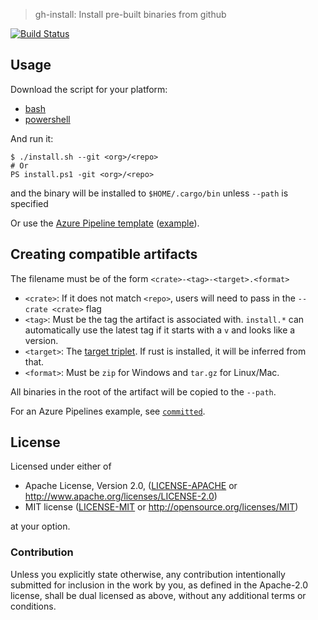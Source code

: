 > gh-install: Install pre-built binaries from github

[![Build Status](https://dev.azure.com/crate-ci/crate-ci/_apis/build/status/gh-install%20v1?branchName=master)](https://dev.azure.com/crate-ci/crate-ci/_build/latest?definitionId=8&branchName=master)

## Usage

Download the script for your platform:
- [bash](v1/install.sh)
- [powershell](v1/install.ps1)

And run it:
```
$ ./install.sh --git <org>/<repo>
# Or
PS install.ps1 -git <org>/<repo>
```
and the binary will be installed to `$HOME/.cargo/bin` unless `--path` is specified

Or use the [Azure Pipeline template](v1/azdo-step.yml) ([example](v1/azure-pipelines.yml)).

## Creating compatible artifacts

The filename must be of the form `<crate>-<tag>-<target>.<format>`
- `<crate>`: If it does not match `<repo>`, users will need to pass in the `--crate <crate>` flag
- `<tag>`: Must be the tag the artifact is associated with. `install.*` can
  automatically use the latest tag if it starts with a `v` and looks like a
  version.
- `<target>`: The [target triplet](https://wiki.osdev.org/Target_Triplet). If rust is installed, it will be inferred from that.
- `<format>`: Must be `zip` for Windows and `tar.gz` for Linux/Mac.

All binaries in the root of the artifact will be copied to the `--path`.

For an Azure Pipelines example, see [`committed`](https://github.com/crate-ci/committed/blob/master/azure-pipelines.yml).

## License

Licensed under either of

 * Apache License, Version 2.0, ([LICENSE-APACHE](LICENSE-APACHE) or http://www.apache.org/licenses/LICENSE-2.0)
 * MIT license ([LICENSE-MIT](LICENSE-MIT) or http://opensource.org/licenses/MIT)

at your option.

### Contribution

Unless you explicitly state otherwise, any contribution intentionally
submitted for inclusion in the work by you, as defined in the Apache-2.0
license, shall be dual licensed as above, without any additional terms or
conditions.
